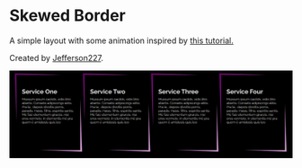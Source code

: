 # Skewed Border

A simple layout with some animation inspired by [this tutorial.](https://www.youtube.com/watch?v=-1U62fdmCk4)

Created by [Jefferson227](https://github.com/Jefferson227).

![demo](demo.gif)
